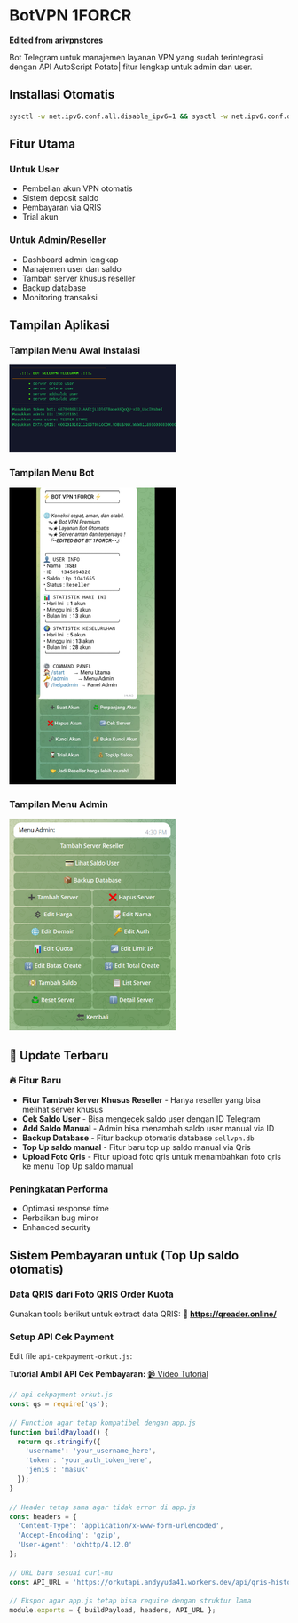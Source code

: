# BotVPN 1FORCR
**Edited from [arivpnstores](https://github.com/arivpnstores)**

Bot Telegram untuk manajemen layanan VPN yang sudah terintegrasi dengan API AutoScript Potato| fitur lengkap untuk admin dan user.
## Installasi Otomatis
```bash
sysctl -w net.ipv6.conf.all.disable_ipv6=1 && sysctl -w net.ipv6.conf.default.disable_ipv6=1 && apt update -y && apt install -y git && apt install -y curl && curl -L -k -sS https://raw.githubusercontent.com/harismy/BotVPN/main/start -o start && bash start sellvpn && [ $? -eq 0 ] && rm -f start
```


##  Fitur Utama

### Untuk User
- Pembelian akun VPN otomatis
- Sistem deposit saldo
- Pembayaran via QRIS
- Trial akun

###  Untuk Admin/Reseller
- Dashboard admin lengkap
- Manajemen user dan saldo
- Tambah server khusus reseller
- Backup database 
- Monitoring transaksi

## Tampilan Aplikasi

### Tampilan Menu Awal Instalasi
<img src="./ss.png" alt="Menu Instalasi" width="300"/>

### Tampilan Menu Bot
<img src="./ss2.jpg" alt="Menu Bot" width="300"/>

### Tampilan Menu Admin
<img src="./image.png" alt="Menu Admin" width="300"/>

## 🚀 Update Terbaru

### 🔥 Fitur Baru
- **Fitur Tambah Server Khusus Reseller** - Hanya reseller yang bisa melihat server khusus
- **Cek Saldo User** - Bisa mengecek saldo user dengan ID Telegram
- **Add Saldo Manual** - Admin bisa menambah saldo user manual via ID
- **Backup Database** - Fitur backup otomatis database `sellvpn.db`
- **Top Up saldo manual** - Fitur baru top up saldo manual via Qris
- **Upload Foto Qris** - Fitur upload foto qris untuk menambahkan foto qris ke menu Top Up saldo manual

###  Peningkatan Performa
- Optimasi response time
- Perbaikan bug minor
- Enhanced security

##  Sistem Pembayaran untuk (Top Up saldo otomatis)

### Data QRIS dari Foto QRIS Order Kuota
Gunakan tools berikut untuk extract data QRIS:
🔗 **https://qreader.online/**

### Setup API Cek Payment
Edit file `api-cekpayment-orkut.js`:

**Tutorial Ambil API Cek Pembayaran:**
[📹 Video Tutorial](https://drive.google.com/file/d/1ugR_N5gEtcLx8TDsf7ecTFqYY3zrlHn-/view?usp=drivesdk)

```javascript
// api-cekpayment-orkut.js
const qs = require('qs');

// Function agar tetap kompatibel dengan app.js
function buildPayload() {
  return qs.stringify({
    'username': 'your_username_here',
    'token': 'your_auth_token_here',
    'jenis': 'masuk'
  });
}

// Header tetap sama agar tidak error di app.js
const headers = {
  'Content-Type': 'application/x-www-form-urlencoded',
  'Accept-Encoding': 'gzip',
  'User-Agent': 'okhttp/4.12.0'
};

// URL baru sesuai curl-mu
const API_URL = 'https://orkutapi.andyyuda41.workers.dev/api/qris-history';

// Ekspor agar app.js tetap bisa require dengan struktur lama
module.exports = { buildPayload, headers, API_URL };




